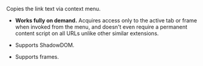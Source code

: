 Copies the link text via context menu.

* **Works fully on demand.** Acquires access only to the active tab or frame when invoked from the menu, and doesn't even require a permanent content script on all URLs unlike other similar extensions.

* Supports ShadowDOM.
* Supports frames.

